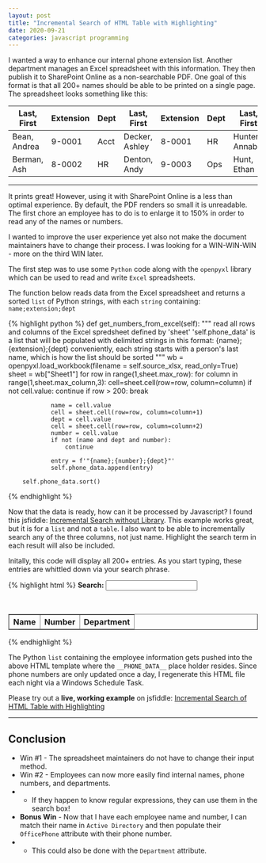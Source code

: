```yaml
---
layout: post
title: "Incremental Search of HTML Table with Highlighting"
date: 2020-09-21
categories: javascript programming
---
```


I wanted a way to enhance our internal phone extension list.  Another department manages an Excel spreadsheet with this information. They then publish it to SharePoint Online as a non-searchable PDF.  One goal of this format is that all 200+ names should be able to be printed on a single page. The spreadsheet looks something like this:

Last, First | Extension | Dept | Last, First | Extension | Dept | Last, First | Extension | Dept 
------------|-----------|------|-------------|-----------|------|-------------|-----------|-----
Bean, Andrea | 9-0001 | Acct | Decker, Ashley | 8-0001 | HR  | Hunter, Annabel | 9-0002 | Acct
Berman, Ash  | 8-0002 | HR   | Denton, Andy   | 9-0003 | Ops | Hunt, Ethan     | 8-0003 | Ops

___


It prints great!  However, using it with SharePoint Online is a less than optimal experience.  By default, the PDF renders so small it is unreadable.  The first chore an employee has to do is to enlarge it to 150% in order to read any of the names or numbers.

I wanted to improve the user experience yet also not make the document maintainers have to change their process.  I was looking for a WIN-WIN-WIN - more on the third WIN later.

The first step was to use some `Python` code along with the `openpyxl` library which can be used to read and write `Excel` spreadsheets.

The function below reads data from the Excel spreadsheet and returns a sorted `list` of Python strings, with each `string` containing: `name;extension;dept`

{% highlight python %}
    def get_numbers_from_excel(self):
        """ read all rows and columns of the Excel spredsheet defined by 'sheet'
            'self.phone_data' is a list that will be populated with delimited strings
            in this format: {name};{extension};{dept}
            conveniently, each string starts with a person's last name, which is how
            the list should be sorted
        """
        wb = openpyxl.load_workbook(filename = self.source_xlsx, read_only=True)
        sheet = wb["Sheet1"]
        for row in range(1,sheet.max_row):
            for column in range(1,sheet.max_column,3):
                cell=sheet.cell(row=row, column=column)
                if not cell.value:
                    continue
                if row > 200:
                    break

                name = cell.value
                cell = sheet.cell(row=row, column=column+1)
                dept = cell.value
                cell = sheet.cell(row=row, column=column+2)
                number = cell.value
                if not (name and dept and number):
                    continue

                entry = f'"{name};{number};{dept}"'
                self.phone_data.append(entry)

        self.phone_data.sort()
{% endhighlight %}

Now that the data is ready, how can it be processed by Javascript?  I found this jsfiddle: [Incremental Search without Library](https://jsfiddle.net/bc_rikko/67ovedcm/).  This example works great, but it is
for a `list` and not a `table`. I also want to be able to incrementally search any of the three columns, not just name. Highlight the search term in each result will also be included.

Initally, this code will display all 200+ entries.  As you start typing, these entries are whittled down via your search phrase.

{% highlight html %}
<b>Search:</b> <input type='text' id="keyword">
<ul id="list"></ul><br />
<TABLE id="dataTable" border="1" cellspacing="3" cellpadding="3">
<THEAD><TH>Name</TH><TH>Number</TH><TH>Department</TH></THEAD></TABLE>

<script type="text/javascript">//<![CDATA[
var data = [ __PHONE_DATA__ ]

function clearTable(table) {
    for(var i = table.rows.length - 1; i > 0; i--) {
      table.deleteRow(i);
    }
}

function buildCell(row, entry, searchQuery) {
  var cell = row.insertCell(-1);
  highlight = new RegExp(searchQuery ,"i");

  if(searchQuery) {
    cell.innerHTML = entry.replace(highlight, "<mark>" + "$&" + "</mark>");
  } else {
    cell.appendChild(document.createTextNode(entry));
  }
}

function buildTable(tableID, data, searchQuery) {
    var table = document.getElementById(tableID);
    clearTable(table)
    for(i=0; i < data.length; i++) {
        var row = table.insertRow(-1);
        slots = data[i].split(";");
        for(j=0; j<3; j++) {
          buildCell(row,slots[j],searchQuery);
        }
    }
}

buildTable("dataTable", data, "")

var keyupStack = [];
var keyword = document.getElementById('keyword');
keyword.addEventListener('keyup', function () {
    keyupStack.push(1);
    
    setTimeout(function () {
      keyupStack.pop();
      if (keyupStack.length === 0) {
        var buf = '.*?' + this.value.replace(/(.)/g, "$1");
        var reg = new RegExp(buf,'i');

        var filteredLists = data.filter(function (d) {
          return reg.test(d);
        });

        buildTable("dataTable",filteredLists,this.value); 
      }
    }.bind(this), 300);
});
//]]></script>
{% endhighlight %}

The Python `list` containing the employee information gets pushed into the above HTML template where the `__PHONE_DATA__` place holder resides.  Since phone numbers are only updated once a day, I regenerate this HTML file each night via a Windows Schedule Task.

Please try out a **live, working example** on jsfiddle: [Incremental Search of HTML Table with Highlighting](https://jsfiddle.net/jftuga/L3oxtsz2/19/)

___

##  Conclusion

* Win #1 - The spreadsheet maintainers do not have to change their input method.
* Win #2 - Employees can now more easily find internal names, phone numbers, and departments.
* * If they happen to know regular expressions, they can use them in the search box!
* **Bonus Win** - Now that I have each employee name and number, I can match their name in `Active Directory` and then populate their `OfficePhone` attribute with their phone number.
* * This could also be done with the `Department` attribute.
